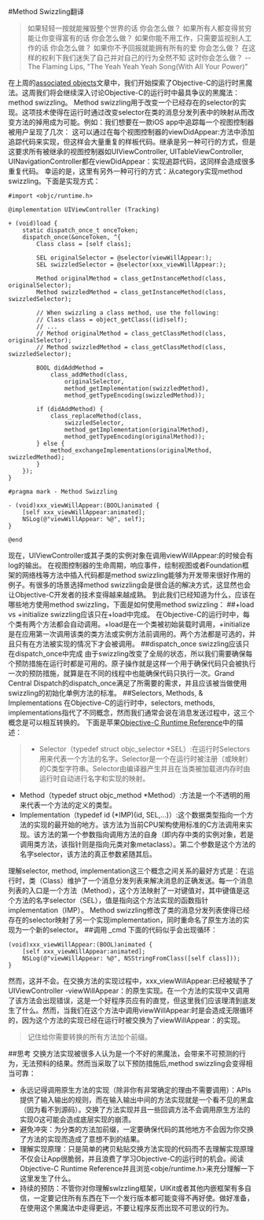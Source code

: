 #Method Swizzling翻译
> 如果轻轻一按就能摧毁整个世界的话
> 你会怎么做？
> 如果所有人都变得贫穷能让你变得富有的话
> 你会怎么做？
> 如果你能不用工作，只需要监视别人工作的话
> 你会怎么做？
> 如果你不予回报就能拥有所有的爱
> 你会怎么做？
> 在这样的权利下我们迷失了自己并对自己的行为全然不知
> 这时你会怎么做？
> -- The Flaming Lips, "The Yeah Yeah Yeah Song(With All Your Power)"

在上周的[associated objects](http://nshipster.com/associated-objects/)文章中，我们开始探索了Objective-C的运行时黑魔法。这周我们将会继续深入讨论Objective-C的运行时中最具争议的黑魔法：method swizzling。
Method swizzling用于改变一个已经存在的selector的实现。这项技术使得在运行时通过改变selector在类的消息分发列表中的映射从而改变方法的掉用成为可能。例如：我们想要在一款iOS app中追踪每一个视图控制器被用户呈现了几次：
这可以通过在每个视图控制器的viewDidAppear:方法中添加追踪代码来实现，但这样会大量重复的样板代码。继承是另一种可行的方式，但是这要求所有被继承的视图控制器如UIViewController, UITableViewController, UINavigationController都在viewDidAppear：实现追踪代码，这同样会造成很多重复代码。
幸运的是，这里有另外一种可行的方式：从category实现method swizzling。下面是实现方式：
~~~ {objective-c}
#import <objc/runtime.h>

@implementation UIViewController (Tracking)

+ (void)load {
    static dispatch_once_t onceToken;
    dispatch_once(&onceToken, ^{
        Class class = [self class];

        SEL originalSelector = @selector(viewWillAppear:);
        SEL swizzledSelector = @selector(xxx_viewWillAppear:);

        Method originalMethod = class_getInstanceMethod(class, originalSelector);
        Method swizzledMethod = class_getInstanceMethod(class, swizzledSelector);

        // When swizzling a class method, use the following:
        // Class class = object_getClass((id)self);
        // ...
        // Method originalMethod = class_getClassMethod(class, originalSelector);
        // Method swizzledMethod = class_getClassMethod(class, swizzledSelector);

        BOOL didAddMethod =
            class_addMethod(class,
                originalSelector,
                method_getImplementation(swizzledMethod),
                method_getTypeEncoding(swizzledMethod));

        if (didAddMethod) {
            class_replaceMethod(class,
                swizzledSelector,
                method_getImplementation(originalMethod),
                method_getTypeEncoding(originalMethod));
        } else {
            method_exchangeImplementations(originalMethod, swizzledMethod);
        }
    });
}

#pragma mark - Method Swizzling

- (void)xxx_viewWillAppear:(BOOL)animated {
    [self xxx_viewWillAppear:animated];
    NSLog(@"viewWillAppear: %@", self);
}

@end
~~~
现在，UIViewController或其子类的实例对象在调用viewWillAppear:的时候会有log的输出。
在视图控制器的生命周期，响应事件，绘制视图或者Foundation框架的网络栈等方法中插入代码都是method swizzling能够为开发带来很好作用的例子。有很多的场景选择method swizzling会是很合适的解决方式，这显然也会让Objective-C开发者的技术变得越来越成熟。
到此我们已经知道为什么，应该在哪些地方使用method swizzling，下面是如何使用method swizzling：
##+load vs +initialize
swizzling应该只在+load中完成。
在Objective-C的运行时中，每个类有两个方法都会自动调用。+load是在一个类被初始装载时调用，+initialize是在应用第一次调用该类的类方法或实例方法前调用的。两个方法都是可选的，并且只有在方法被实现的情况下才会被调用。
##dispatch_once
swizzling应该只在dispatch_once中完成
由于swizzling改变了全局的状态，所以我们需要确保每个预防措施在运行时都是可用的。原子操作就是这样一个用于确保代码只会被执行一次的预防措施，就算是在不同的线程中也能确保代码只执行一次。Grand Central Dispatch的dispatch_once满足了所需要的需求，并且应该被当做使用swizzling的初始化单例方法的标准。
##Selectors, Methods, & Implementations
在Objective-C的运行时中，selectors, methods, implementations指代了不同概念，然而我们通常会说在消息发送过程中，这三个概念是可以相互转换的。
下面是苹果[Objective-C Runtime Reference](https://developer.apple.com/library/mac/documentation/Cocoa/Reference/ObjCRuntimeRef/Reference/reference.html#//apple_ref/c/func/method_getImplementation)中的描述：
> - Selector（typedef struct objc_selector *SEL）:在运行时Selectors用来代表一个方法的名字。Selector是一个在运行时被注册（或映射）的C类型字符串。Selector由编译器产生并且在当类被加载进内存时由运行时自动进行名字和实现的映射。
> 
- Method（typedef struct objc_method *Method）:方法是一个不透明的用来代表一个方法的定义的类型。
- Implementation（typedef id (*IMP)(id, SEL,...)）:这个数据类型指向一个方法的实现的最开始的地方。该方法为当前CPU架构使用标准的C方法调用来实现。该方法的第一个参数指向调用方法的自身（即内存中类的实例对象，若是调用类方法，该指针则是指向元类对象metaclass）。第二个参数是这个方法的名字selector，该方法的真正参数紧随其后。

理解selector, method, implementation这三个概念之间关系的最好方式是：在运行时，类（Class）维护了一个消息分发列表来解决消息的正确发送。每一个消息列表的入口是一个方法（Method），这个方法映射了一对键值对，其中键值是这个方法的名字selector（SEL），值是指向这个方法实现的函数指针implementation（IMP）。
Method swizzling修改了类的消息分发列表使得已经存在的selector映射了另一个实现implementation，同时重命名了原生方法的实现为一个新的selector。
##调用 _cmd
下面的代码似乎会出现循环：
~~~{objective-c}
(void)xxx_viewWillAppear:(BOOL)animated {
    [self xxx_viewWillAppear:animated];
    NSLog(@"viewWillAppear: %@", NSStringFromClass([self class]));
}
~~~
然而，这并不会。在交换方法的实现过程中，xxx_viewWillAppear:已经被赋予了UIViewController -viewWillAppear：的原生实现。在一个方法的实现中又调用了该方法会出现错误，这是一个好程序员应有的直觉，但这里我们应该理清到底发生了什么。然而，当我们在这个方法中调用viewWillAppear:时是会造成无限循环的，因为这个方法的实现已经在运行时被交换为了viewWillAppear：的实现。
> 记住给你需要转换的所有方法加个前缀。

##思考
交换方法实现被很多人认为是一个不好的黑魔法，会带来不可预测的行为，无法预料的结果。然而当采取了以下预防措施后,method swizzling会变得相当可靠：
- 永远记得调用原生方法的实现（除非你有非常确定的理由不需要调用）：APIs提供了输入输出的规则，而在输入输出中间的方法实现就是一个看不见的黑盒（因为看不到源码）。交换了方法实现并且一些回调方法不会调用原生方法的实现O这可能会造成底层实现的崩溃。
- 避免冲突：为分类的方法加前缀，一定要确保代码的其他地方不会因为你交换了方法的实现而造成了意想不到的结果。
- 理解实现原理：只是简单的拷贝粘贴交换方法实现的代码而不去理解实现原理不仅会让App很脆弱，并且浪费了学习Objective-C的运行时的机会。阅读Objective-C Runtime Reference并且浏览<obje/runtime.h>来充分理解一下这里发生了什么。
- 持续的预防：不管你对你理解swlzzling框架，UIKit或者其他内嵌框架有多自信，一定要记住所有东西在下一个发行版本都可能变得不再好使。做好准备，在使用这个黑魔法中走得更远，不要让程序反而出现不可思议的行为。
